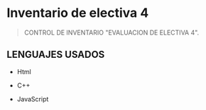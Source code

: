 <a name="readme-top"></a>

# Inventario de electiva 4

> CONTROL DE INVENTARIO "EVALUACION DE ELECTIVA 4".

## LENGUAJES USADOS

- Html

- C++

- JavaScript

